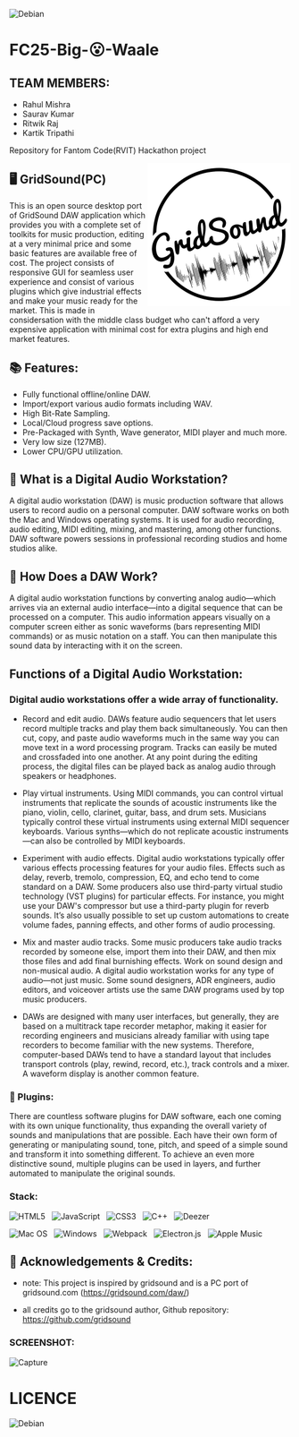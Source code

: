 ![Debian](https://img.shields.io/badge/Team-Big--O--Waale-D70A53?style=for-the-badge&logo=tensorflow&logoColor=white)
# FC25-Big-😮-Waale 

## TEAM MEMBERS:
- Rahul Mishra
- Saurav Kumar
- Ritwik Raj
- Kartik Tripathi


Repository for Fantom Code(RVIT) Hackathon project

<img src="./assets/icon/black/512.png" align="right"
     alt="Size Limit logo by Anton Lovchikov" width="256" height="256">

## 🖥️ GridSound(PC)

This is an open source desktop port of GridSound DAW application which provides you with a complete set of toolkits for music production, editing at a very minimal price and some basic features are available free of cost.
The project consists of responsive GUI for seamless user experience and consist of various plugins which give industrial effects and make your music ready for the market.
This is made in considersation with the middle class budget who can't afford a very expensive application with minimal cost for extra plugins and high end market features.

## 📚 Features:
- Fully functional offline/online DAW.
- Import/export various audio formats including WAV.
- High Bit-Rate Sampling.
- Local/Cloud progress save options.
- Pre-Packaged with Synth, Wave generator, MIDI player and much more.
- Very low size (127MB).
- Lower CPU/GPU utilization.

## 🤔 What is a Digital Audio Workstation?

A digital audio workstation (DAW) is music production software that allows users to record audio on a personal computer. DAW software works on both the Mac and Windows operating systems. It is used for audio recording, audio editing, MIDI editing, mixing, and mastering, among other functions. DAW software powers sessions in professional recording studios and home studios alike.

## 🤔 How Does a DAW Work?

A digital audio workstation functions by converting analog audio—which arrives via an external audio interface—into a digital sequence that can be processed on a computer. This audio information appears visually on a computer screen either as sonic waveforms (bars representing MIDI commands) or as music notation on a staff. You can then manipulate this sound data by interacting with it on the screen.

## Functions of a Digital Audio Workstation:

### Digital audio workstations offer a wide array of functionality.

- Record and edit audio. DAWs feature audio sequencers that let users record multiple tracks and play them back simultaneously. You can then cut, copy, and paste audio waveforms much in the same way you can move text in a word processing program. Tracks can easily be muted and crossfaded into one another. At any point during the editing process, the digital files can be played back as analog 
audio through speakers or headphones.

- Play virtual instruments. Using MIDI commands, you can control virtual instruments that replicate the sounds of acoustic instruments like the piano, violin, cello, clarinet, guitar, bass, and drum sets. Musicians typically control these virtual instruments using external MIDI sequencer keyboards. Various synths—which do not replicate acoustic instruments—can also be controlled by MIDI keyboards.

- Experiment with audio effects. Digital audio workstations typically offer various effects processing features for your audio files. Effects such as delay, reverb, tremolo, compression, EQ, and echo tend to come standard on a DAW. Some producers also use third-party virtual studio technology (VST plugins) for particular effects. For instance, you might use your DAW's compressor but use a third-party plugin for reverb sounds. It’s also usually possible to set up custom automations to create volume fades, panning effects, and other forms of audio processing.

- Mix and master audio tracks. Some music producers take audio tracks recorded by someone else, import them into their DAW, and then mix those files and add final burnishing effects.
Work on sound design and non-musical audio. A digital audio workstation works for any type of audio—not just music. Some sound designers, ADR engineers, audio editors, and voiceover artists use the same DAW programs used by top music producers.

- DAWs are designed with many user interfaces, but generally, they are based on a multitrack tape recorder metaphor, making it easier for recording engineers and musicians already familiar with using tape recorders to become familiar with the new systems. Therefore, computer-based DAWs tend to have a standard layout that includes transport controls (play, rewind, record, etc.), track controls and a mixer. A waveform display is another common feature.

### 🔌 Plugins:
There are countless software plugins for DAW software, each one coming with its own unique functionality, thus expanding the overall variety of sounds and manipulations that are possible. Each have their own form of generating or manipulating sound, tone, pitch, and speed of a simple sound and transform it into something different. To achieve an even more distinctive sound, multiple plugins can be used in layers, and further automated to manipulate the original sounds.

### Stack:
 
![HTML5](https://img.shields.io/badge/html5-%23E34F26.svg?style=for-the-badge&logo=html5&logoColor=white)
&nbsp;
![JavaScript](https://img.shields.io/badge/javascript-%23323330.svg?style=for-the-badge&logo=javascript&logoColor=%23F7DF1E)
&nbsp;
![CSS3](https://img.shields.io/badge/css3-%231572B6.svg?style=for-the-badge&logo=css3&logoColor=white)
&nbsp;
![C++](https://img.shields.io/badge/c++-%2300599C.svg?style=for-the-badge&logo=c%2B%2B&logoColor=white)
&nbsp;
![Deezer](https://img.shields.io/badge/JUCE-FEAA2D?style=for-the-badge&logo=JUCE&logoColor=white)

![Mac OS](https://img.shields.io/badge/mac%20os-000000?style=for-the-badge&logo=macos&logoColor=F0F0F0)
&nbsp;
![Windows](https://img.shields.io/badge/Windows-0078D6?style=for-the-badge&logo=windows&logoColor=white)
&nbsp;
![Webpack](https://img.shields.io/badge/webpack-%238DD6F9.svg?style=for-the-badge&logo=webpack&logoColor=black)
&nbsp;
![Electron.js](https://img.shields.io/badge/Electron-191970?style=for-the-badge&logo=Electron&logoColor=white)
&nbsp;
![Apple Music](https://img.shields.io/badge/Web_audio_api-9933CC?style=for-the-badge&logo=apple-music&logoColor=white)
 

## 📜 Acknowledgements & Credits:
- note: This project is inspired by gridsound and is a PC port of gridsound.com (https://gridsound.com/daw/)

- all credits go to the gridsound author, Github repository: https://github.com/gridsound

### SCREENSHOT:

![Capture](https://user-images.githubusercontent.com/66572610/173171696-8d89eae6-ed98-4d3d-9952-c7d34864c1f8.PNG)

# LICENCE

![Debian](https://img.shields.io/badge/Licence-MIT-D70A3?style=for-the-badge&logo=&logoColor=white)
